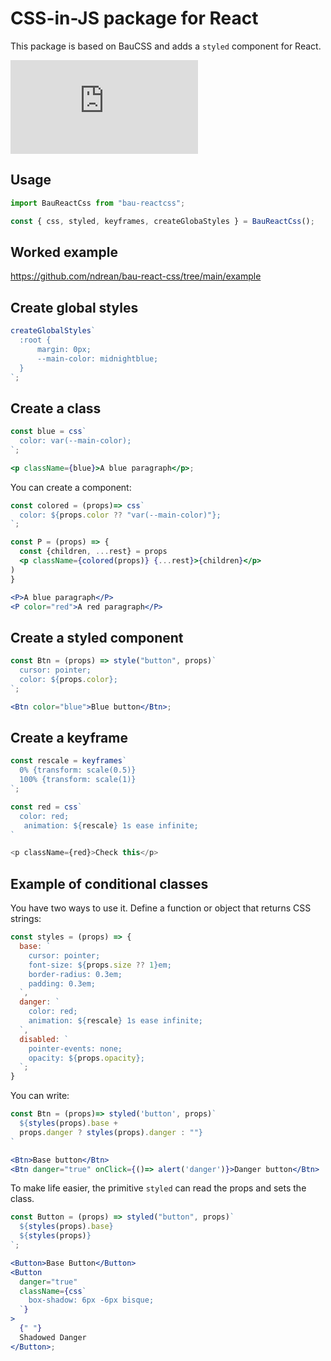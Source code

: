 # CSS-in-JS package for React

This package is based on BauCSS and adds a `styled` component for React.

[![npm bundle size](https://img.badgesize.io/ndrean/bau-react-css/main/src/bau-reactcss.js?compression=gzip)](https://bundlephobia.com/package/bau-reactcss@0.1.2)

## Usage

```js
import BauReactCss from "bau-reactcss";

const { css, styled, keyframes, createGlobaStyles } = BauReactCss();
```

## Worked example

<https://github.com/ndrean/bau-react-css/tree/main/example>

## Create global styles

```js
createGlobalStyles`
  :root {
      margin: 0px;
      --main-color: midnightblue;
  }
`;
```

## Create a class

```jsx
const blue = css`
  color: var(--main-color);
`;

<p className={blue}>A blue paragraph</p>;
```

You can create a component:

```jsx
const colored = (props)=> css`
  color: ${props.color ?? "var(--main-color)"};
`;

const P = (props) => {
  const {children, ...rest} = props
  <p className={colored(props)} {...rest}>{children}</p>
)
}

<P>A blue paragraph</P>
<P color="red">A red paragraph</P>
```

## Create a styled component

```jsx
const Btn = (props) => style("button", props)`
  cursor: pointer;
  color: ${props.color};
`;

<Btn color="blue">Blue button</Btn>;
```

## Create a keyframe

```js
const rescale = keyframes`
  0% {transform: scale(0.5)}
  100% {transform: scale(1)}
`;

const red = css`
  color: red;
   animation: ${rescale} 1s ease infinite;
`

<p className={red}>Check this</p>
```

## Example of conditional classes

You have two ways to use it. Define a function or object that returns CSS strings:

```jsx
const styles = (props) => {
  base: `
    cursor: pointer;
    font-size: ${props.size ?? 1}em;
    border-radius: 0.3em;
    padding: 0.3em;
  `,
  danger: `
    color: red;
    animation: ${rescale} 1s ease infinite;
  `,
  disabled: `
    pointer-events: none;
    opacity: ${props.opacity};
  `;
}
```

You can write:

```jsx
const Btn = (props)=> styled('button', props)`
  ${styles(props).base +
  props.danger ? styles(props).danger : ""}
`

<Btn>Base button</Btn>
<Btn danger="true" onClick={()=> alert('danger')}>Danger button</Btn>
```

To make life easier, the primitive `styled` can read the props and sets the class.

```jsx
const Button = (props) => styled("button", props)`
  ${styles(props).base}
  ${styles(props)}
`;

<Button>Base Button</Button>
<Button
  danger="true"
  className={css`
    box-shadow: 6px -6px bisque;
  `}
>
  {" "}
  Shadowed Danger
</Button>;
```
